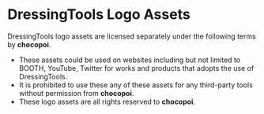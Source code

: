 # DressingTools Logo Assets

DressingTools logo assets are licensed separately under the following terms by **chocopoi**.

- These assets could be used on websites including but not limited to BOOTH, YouTube, Twitter for works and products that adopts the use of DressingTools.
- It is prohibited to use these any of these assets for any third-party tools without permission from **chocopoi**.
- These logo assets are all rights reserved to **chocopoi**.